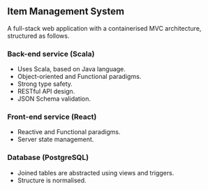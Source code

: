 ## Item Management System

A full-stack web application with a containerised MVC architecture, structured as follows.

### Back-end service (Scala)

* Uses Scala, based on Java language.
* Object-oriented and Functional paradigms.
* Strong type safety.
* RESTful API design.
* JSON Schema validation.

### Front-end service (React)

* Reactive and Functional paradigms.
* Server state management.

### Database (PostgreSQL)

* Joined tables are abstracted using views and triggers.
* Structure is normalised.
